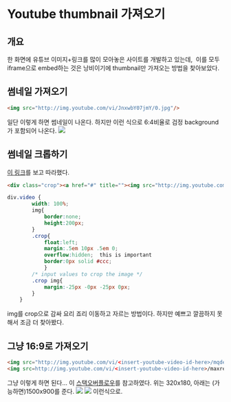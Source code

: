 # Youtube thumbnail 가져오기 

## 개요
한 화면에 유튜브 이미지+링크를 많이 모아놓은 사이트를 개발하고 있는데,  이를 모두 iframe으로 embed하는 것은 낭비이기에 thumbnail만 가져오는 방법을 찾아보았다.

## 썸네일 가져오기
```html
<img src="http://img.youtube.com/vi/JnxwbY07jmY/0.jpg"/>
```
일단 이렇게 하면 썸네일이 나온다.
하지만 이런 식으로 6:4비율로 검정 background가 포함되어 나온다.
<img src="http://img.youtube.com/vi/JnxwbY07jmY/0.jpg"/>

## 썸네일 크롭하기
<a href="http://www.nelsdrums.com/inspiration/tips/cropping-youtube-thumbnails-using-css">이 링크</a>를 보고 따라했다.
```html
<div class="crop"><a href="#" title=""><img src="http://img.youtube.com/vi/JnxwbY07jmY/0.jpg"/></a></div>
```
```css
div.video {
        width: 100%;
        img{
            border:none;
            height:200px;
        }
        .crop{
            float:left;
            margin:.5em 10px .5em 0;
            overflow:hidden;  this is important
            border:0px solid #ccc;
            }
        /* input values to crop the image */
        .crop img{
            margin:-25px -0px -25px 0px;
        }
    }
```
img를 crop으로 감싸 요리 죠리 이동하고 자르는 방법이다.
하지만 예쁘고 깔끔하지 못해서 조금 더 찾아봤다.

## 그냥 16:9로 가져오기
```html
<img src="http://img.youtube.com/vi/<insert-youtube-video-id-here>/mqdefault.jpg">
<img src=http://img.youtube.com/vi/<insert-youtube-video-id-here>/maxresdefault.jpg>
```
그냥 이렇게 하면 된다...
이 <a href="http://stackoverflow.com/questions/13220715/removing-black-borders-43-on-youtube-thumbnails">스택오버플로우</a>를 참고하였다.
위는 320x180, 아래는 (가능하면)1500x900를 준다.
<img src="http://img.youtube.com/vi/JnxwbY07jmY/mqdefault.jpg">
<img src=http://img.youtube.com/vi/JnxwbY07jmY/maxresdefault.jpg>
이런식으로.
